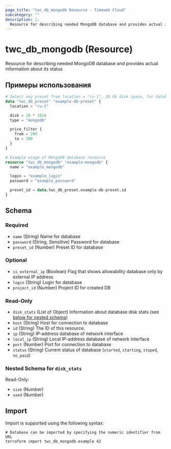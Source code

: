 ```yaml
---
page_title: "twc_db_mongodb Resource - Timeweb Cloud"
subcategory: ""
description: |-
  Resource for describing needed MongoDB database and provides actual information about its status
---
```


# twc_db_mongodb (Resource)

Resource for describing needed MongoDB database and provides actual information about its status

## Примеры использования

```terraform
# Select any preset from location = "ru-1", 20 Gb disk space, for database type `mongodb`, with price between 200 and 300 RUB
data "twc_db_preset" "example-db-preset" {
  location = "ru-1"

  disk = 20 * 1024
  type = "mongodb"

  price_filter {
    from = 200
    to = 300
  }
}

# Example usage of MongoDB database resource
resource "twc_db_mongodb" "example-mongodb" {
  name = "example_mongodb"

  login = "example_login"
  password = "example_password"

  preset_id = data.twc_db_preset.example-db-preset.id
}
```
<!-- schema generated by tfplugindocs -->
## Schema

### Required

- `name` (String) Name for database
- `password` (String, Sensitive) Password for database
- `preset_id` (Number) Preset ID for database

### Optional

- `is_external_ip` (Boolean) Flag that shows allowability database only by external IP address
- `login` (String) Login for database
- `project_id` (Number) Project ID for created DB

### Read-Only

- `disk_stats` (List of Object) Information about database disk stats (see [below for nested schema](#nestedatt--disk_stats))
- `host` (String) Host for connection to database
- `id` (String) The ID of this resource.
- `ip` (String) IP-address database of network interface
- `local_ip` (String) Local IP-address database of network interface
- `port` (Number) Port for connection to database
- `status` (String) Current status of database (`started`, `starting`, `stoped`, `no_paid`)

<a id="nestedatt--disk_stats"></a>
### Nested Schema for `disk_stats`

Read-Only:

- `size` (Number)
- `used` (Number)

## Import

Import is supported using the following syntax:

```shell
# Database can be imported by specifying the numeric identifier from URL
terraform import twc_db_mongodb.example 42
```